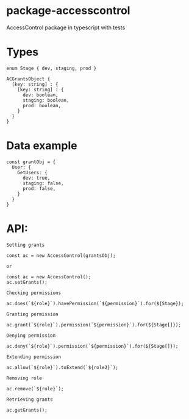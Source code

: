 # package-accesscontrol
AccessControl package in typescript with tests

# Types
  `enum Stage { dev, staging, prod }`

  ```
  ACGrantsObject {
    [key: string] : {
      [key: string] : {
        dev: boolean,
        staging: boolean,
        prod: boolean,
      }
    }
  }
```

# Data example
```
const grantObj = {
  User: {
    GetUsers: {
      dev: true,
      staging: false,
      prod: false,
    }
  }
}
```

# API:
`Setting grants`
```
const ac = new AccessControl(grantsObj);

or

const ac = new AccessControl();
ac.setGrants();
```
`Checking permissions`
```
ac.does(`${role}`).havePermission(`${permission}`).for(${Stage});
```
`Granting permission`
```
ac.grant(`${role}`).permission(`${permission}`).for(${Stage[]});
```
`Denying permission`
```
ac.deny(`${role}`).permission(`${permission}`).for(${Stage[]});
```
`Extending permission`
```
ac.allow(`${role}`).toExtend(`${role2}`);
```
`Removing role`
```
ac.remove(`${role}`);
```
`Retrieving grants`
```
ac.getGrants();
```

